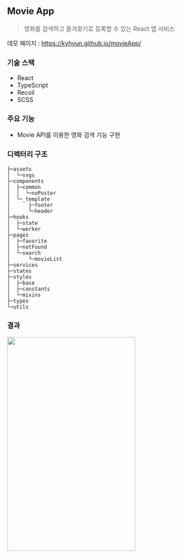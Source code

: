 ## Movie App
> 영화를 검색하고 즐겨찾기로 등록할 수 있는 React 앱 서비스

데모 페이지 : https://kyhyun.github.io/movieApp/

### 기술 스택
- React
- TypeScript
- Recoil
- SCSS

### 주요 기능
- Movie API를 이용한 영화 검색 기능 구현

### 디렉터리 구조
```
├─assets
│  └─svgs
├─components
│  ├─common
│  │  └─noPoster
│  └─_template
│      ├─footer
│      └─header
├─hooks
│  ├─state
│  └─worker
├─pages      
│  ├─favorite
│  ├─notFound
│  └─search  
│      └─movieList
├─services
├─states
├─styles
│  ├─base
│  ├─constants
│  └─mixins
├─types
└─utils
```

### 결과
<img src="https://user-images.githubusercontent.com/77887712/168461643-a76b0258-4888-4911-a727-2736d48ffb86.gif" width="300px" height="500px">
